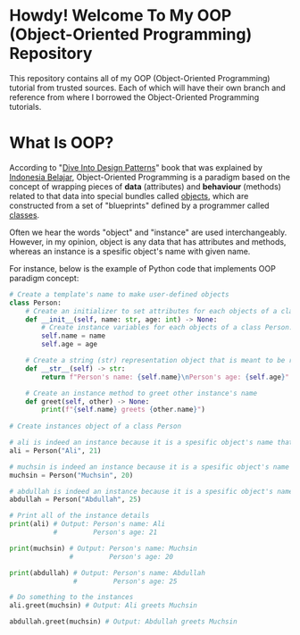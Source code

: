 # Howdy! Welcome To My OOP (Object-Oriented Programming) Repository

This repository contains all of my OOP (Object-Oriented Programming) tutorial from trusted sources. Each of which will have their own branch and reference from where I borrowed the Object-Oriented Programming tutorials.

# What Is OOP?

According to "[Dive Into Design Patterns](https://refactoring.guru/design-patterns/book)" book that was explained by [Indonesia Belajar](https://www.youtube.com/watch?v=_Ld8wMr4OZ4&list=PL2O3HdJI4voFoyU6YyuLBdrsBSZWWtbQt), Object-Oriented Programming is a paradigm based on the concept of wrapping pieces of **data** (attributes) and **behaviour** (methods) related to that data into special bundles called [objects](https://docs.python.org/3/glossary.html#term-object), which are constructed from a set of "blueprints" defined by a programmer called [classes](https://docs.python.org/3/glossary.html#term-class).

Often we hear the words "object" and "instance" are used interchangeably. However, in my opinion, object is any data that has attributes and methods, whereas an instance is a spesific object's name with given name. 

For instance, below is the example of Python code that implements OOP paradigm concept:

```python
# Create a template's name to make user-defined objects
class Person: 
    # Create an initializer to set attributes for each objects of a class Person
    def __init__(self, name: str, age: int) -> None:
        # Create instance variables for each objects of a class Person. They are also guaranteed to be unique to each instances.
        self.name = name
        self.age = age

    # Create a string (str) representation object that is meant to be readble to the user
    def __str__(self) -> str:
        return f"Person's name: {self.name}\nPerson's age: {self.age}"

    # Create an instance method to greet other instance's name
    def greet(self, other) -> None:
        print(f"{self.name} greets {other.name}")
        
# Create instances object of a class Person

# ali is indeed an instance because it is a spesific object's name that was created from a class Person. It is also an object because it has attributes and methods
ali = Person("Ali", 21)

# muchsin is indeed an instance because it is a spesific object's name that was created from a class Person. It is also an object because it has attributes and methods
muchsin = Person("Muchsin", 20)

# abdullah is indeed an instance because it is a spesific object's name that was created from a class Person. It is also an object because it has attributes and methods
abdullah = Person("Abdullah", 25)

# Print all of the instance details
print(ali) # Output: Person's name: Ali
           #         Person's age: 21

print(muchsin) # Output: Person's name: Muchsin
               #         Person's age: 20

print(abdullah) # Output: Person's name: Abdullah
                #         Person's age: 25

# Do something to the instances
ali.greet(muchsin) # Output: Ali greets Muchsin

abdullah.greet(muchsin) # Output: Abdullah greets Muchsin
    
```
